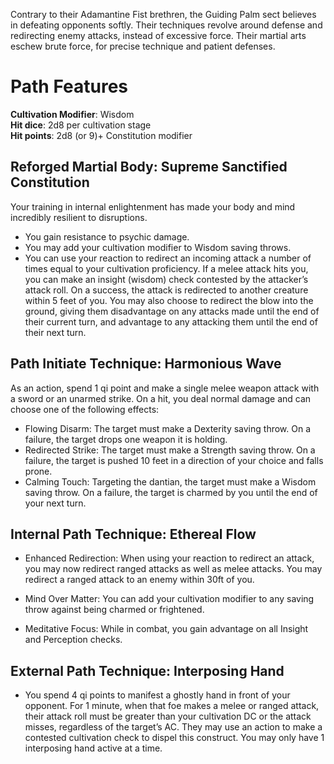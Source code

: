 Contrary to their Adamantine Fist brethren, the Guiding Palm sect believes in defeating opponents softly. Their techniques revolve around defense and redirecting enemy attacks, instead of excessive force. Their martial arts eschew brute force, for precise technique and patient defenses. 

# Path Features

**Cultivation Modifier**: Wisdom \
**Hit dice**: 2d8 per cultivation stage \
**Hit points**: 2d8 (or 9)+ Constitution modifier

## Reforged Martial Body: Supreme Sanctified Constitution

Your training in internal enlightenment has made your body and mind incredibly resilient to disruptions. 
- You gain resistance to psychic damage.    
- You may add your cultivation modifier to Wisdom saving throws.
- You can use your reaction to redirect an incoming attack a number of times equal to your cultivation proficiency. If a melee attack hits you, you can make an insight (wisdom) check contested by the attacker’s attack roll. On a success, the attack is redirected to another creature within 5 feet of you. You may also choose to redirect the blow into the ground, giving them disadvantage on any attacks made until the end of their current turn, and advantage to any attacking them until the end of their next turn.

## Path Initiate Technique: Harmonious Wave

As an action, spend 1 qi point and make a single melee weapon attack with a sword or an unarmed strike. On a hit, you deal normal damage and can choose one of the following effects:
- Flowing Disarm: The target must make a Dexterity saving throw. On a failure, the target drops one weapon it is holding.
- Redirected Strike: The target must make a Strength saving throw. On a failure, the target is pushed 10 feet in a direction of your choice and falls prone.
- Calming Touch: Targeting the dantian, the target must make a Wisdom saving throw. On a failure, the target is charmed by you until the end of your next turn.


## Internal Path Technique: Ethereal Flow

- Enhanced Redirection: When using your reaction to redirect an attack, you may now redirect ranged attacks as well as melee attacks. You may redirect a ranged attack to an enemy within 30ft of you. 

- Mind Over Matter: You can add your cultivation modifier to any saving throw against being charmed or frightened.

- Meditative Focus: While in combat, you gain advantage on all Insight and Perception checks.

## External Path Technique: Interposing Hand

- You spend 4 qi points to manifest a ghostly hand in front of your opponent. For 1 minute, when that foe makes a melee or ranged attack, their attack roll must be greater than your cultivation DC or the attack misses, regardless of the target’s AC. They may use an action to make a contested cultivation check to dispel this construct. You may only have 1 interposing hand active at a time. 